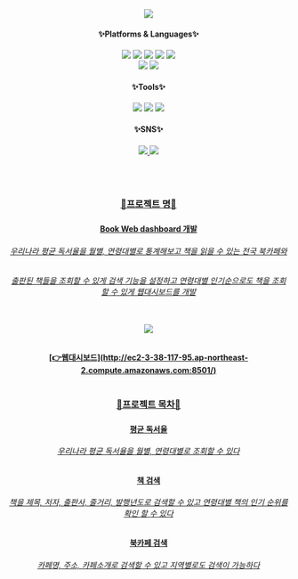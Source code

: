 <div align=center>
	<img src="https://capsule-render.vercel.app/api?type=waving&color=auto&height=200&section=header&text=Book_Web_Dashboard&fontSize=60" />
</div>
<div align=center>
	<h4> ✨Platforms & Languages✨ <h4>
</div>
<div align=center>
	<img src="https://img.shields.io/badge/Python-3776AB?style=flat&logo=Python&logoColor=white" />
	<img src="https://img.shields.io/badge/Streamlit-FF4B4B?style=flat&logo=Streamlit&logoColor=white" />
	<img src="https://img.shields.io/badge/pandas-150458?style=flat&logo=pandas&logoColor=white" />
	<img src="https://img.shields.io/badge/NumPy-013243?style=flat&logo=NumPy&logoColor=white" />
	<img src="https://img.shields.io/badge/Plotly-3F4F75?style=flat&logo=Plotly&logoColor=white" />
	<br>
	<img src="https://img.shields.io/badge/Amazon AWS-232F3E?style=flat&logo=Amazon AWS&logoColor=white" />
	<img src="https://img.shields.io/badge/Amazon EC2-FF9900?style=flat&logo=Amazon EC2&logoColor=white" />
	<br>
<div align=center>
	<h4> ✨Tools✨ <h4>
</div>
<div align=center>
	<img src="https://img.shields.io/badge/Jupyter-F37626?style=flat&logo=Jupyter&logoColor=white" />
	<img src="https://img.shields.io/badge/Visual Studio Code-007ACC?style=flat&logo=Visual Studio Code&logoColor=white" />
	<img src="https://img.shields.io/badge/GitHub-181717?style=flat&logo=GitHub&logoColor=white" />
	<br>
<div align=center>
	<h4> ✨SNS✨ <h4>
</div>
<div align=center>
	<a href="mailto:yunwltn98@gmail.com"><img src="https://img.shields.io/badge/Gmail-EA4335?style=flat&logo=Gmail&logoColor=white&link="mailto:yunwltn98@gmail.com" />
	<a href="https://coding-jisu.tistory.com/"><img src="https://img.shields.io/badge/Tistory-000000?style=flat&logo=Tistory&logoColor=white&link="https://coding-jisu.tistory.com" />
	<br>
	<br>
	<br>
	<br>
</div>
<div align=center> 
	<h3> 📌프로젝트 명📌 <h3>
	<h4> Book Web dashboard 개발 <h4>
	<h6> 우리나라 평균 독서율을 월별, 연령대별로 통계해보고 책을 읽을 수 있는 전국 북카페와 <h6>
	<h6> 출판된 책들을 조회할 수 있게 검색 기능을 설정하고 연령대별 인기순으로도 책을 조회할 수 있게 웹대시보드를 개발 <h6>
	<br>
	<img src= 'https://user-images.githubusercontent.com/120348555/207815612-b6d738ba-c375-4798-8e60-934770e686d5.gif'>
	<h4> [👉웹대시보드](http://ec2-3-38-117-95.ap-northeast-2.compute.amazonaws.com:8501/)
	<br>
	<br>
	<h3> 📌프로젝트 목차📌 <h3>
	<h4> 평균 독서율 <h4>
	<h6> 우리나라 평균 독서율을 월별, 연령대별로 조회할 수 있다 <h6>
	<h4> 책 검색 <h4>
	<h6> 책을 제목, 저자, 출판사, 줄거리, 발행년도로 검색할 수 있고 연령대별 책의 인기 순위를 확인 할 수 있다 <h6>
	<h4> 북카페 검색 <h4>
	<h6> 카페명, 주소, 카페소개로 검색할 수 있고 지역별로도 검색이 가능하다
